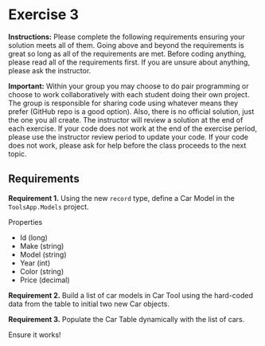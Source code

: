 # Exercise 3

**Instructions:** Please complete the following requirements ensuring your solution meets all of them. Going above and beyond the requirements is great so long as all of the requirements are met. Before coding anything, please read all of the requirements first. If you are unsure about anything, please ask the instructor.

**Important:** Within your group you may choose to do pair programming or choose to work collaboratively with each student doing their own project. The group is responsible for sharing code using whatever means they prefer (GitHub repo is a good option). Also, there is no official solution, just the one you all create. The instructor will review a solution at the end of each exercise. If your code does not work at the end of the exercise period, please use the instructor review period to update your code. If your code does not work, please ask for help before the class proceeds to the next topic.

## Requirements

**Requirement 1.** Using the new `record` type, define a Car Model in the `ToolsApp.Models` project.

Properties
- Id (long)
- Make (string)
- Model (string)
- Year (int)
- Color (string)
- Price (decimal)

**Requirement 2.** Build a list of car models in Car Tool using the hard-coded data from the table to initial two new Car objects.

**Requirement 3.** Populate the Car Table dynamically with the list of cars.

Ensure it works!
